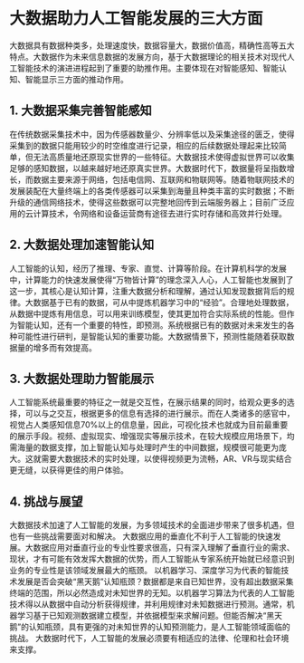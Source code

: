 # 大数据助力人工智能发展的三大方面

大数据具有数据种类多，处理速度快，数据容量大，数据价值高，精确性高等五大特点。大数据作为未来信息数据的发展方向，基于大数据理论的相关技术对现代人工智能技术的演进进程起到了重要的助推作用。主要体现在对智能感知、智能认知、智能显示三方面的推动作用。
## 1. 大数据采集完善智能感知
在传统数据采集技术中，因为传感器数量少、分辨率低以及采集途径的匮乏，使得采集到的数据只能用较少的时空维度进行记录，相应的后续数据处理起来比较简单，但无法高质量地还原现实世界的一些特征。大数据技术使得虚拟世界可以收集足够的感知数据，以越来越好地还原真实世界。大数据时代下，数据量将呈指数增长，而数据主要来源于网络，包括电信网、互联网和物联网等。随着物联网技术的发展装配在大量终端上的各类传感器可以采集到海量且种类丰富的实时数据；不断升级的通信网络技术，使得这些数据可以完整地回传到云端服务器上；目前广泛应用的云计算技术，令网络和设备运营商有途径去进行实时存储和高效并行处理。
## 2. 大数据处理加速智能认知
人工智能的认知，经历了推理、专家、直觉、计算等阶段。在计算机科学的发展中，计算能力的快速发展使得“万物皆计算”的理念深入人心，人工智能也发展到了这一步，其核心是认知计算，注重大数据分析和理解，通过认知发现数据背后的规律。大数据基于已有的数据，可从中提炼机器学习中的“经验”。合理地处理数据，从数据中提炼有用信息，可以用来训练模型，使其更加符合实际系统的性能。但作为智能认知，还有一个重要的特性，即预测。系统根据已有的数据对未来发生的各种可能性进行研判，是智能认知的重要功能。大数据情景下，预测性能随着获取数据量的增多而有效提高。
## 3. 大数据处理助力智能展示
人工智能系统最重要的特征之一就是交互性，在展示结果的同时，给观众更多的选择，可以与之交互，根据更多的信息有选择的进行展示。而在人类诸多的感官中，视觉占人类感知信息70%以上的信息量，因此，可视化技术也就成为目前最重要的展示手段。视频、虚拟现实、增强现实等展示技术，在较大规模应用场景下，均需海量的数据支撑，加上智能认知与处理时产生的中间数据，规模很可能更为庞大。这就需要大数据技术的实时处理，以使得视频更为流畅，AR、VR与现实结合更无缝，以获得更佳的用户体验。
## 4. 挑战与展望
大数据技术加速了人工智能的发展，为多领域技术的全面进步带来了很多机遇，但也有一些挑战需要面对和解决。
大数据应用的垂直化不利于人工智能的快速发展。大数据应用对垂直行业的专业性要求很高，只有深入理解了垂直行业的需求、现状，才有可能有效发挥大数据的优势，而人工智能从专家系统开始就已经意识到业务的专业性是该领域发展最大的瓶颈。
以机器学习、深度学习为代表的智能技术发展是否会突破“黑天鹅”认知瓶颈？数据都是来自已知世界，没有超出数据采集终端的范围，所以必然造成对未知世界的无知。以机器学习算法为代表的人工智能技术得以从数据中自动分析获得规律，并利用规律对未知数据进行预测。通常，机器学习基于已知观测数据建立模型，并依据模型来求解问题。但能否解决“黑天鹅”的认知瓶颈，具有更强的对未知世界的认知预测能力，是人工智能领域面临的挑战。
大数据时代下，人工智能的发展必须要有相适应的法律、伦理和社会环境来支撑。
